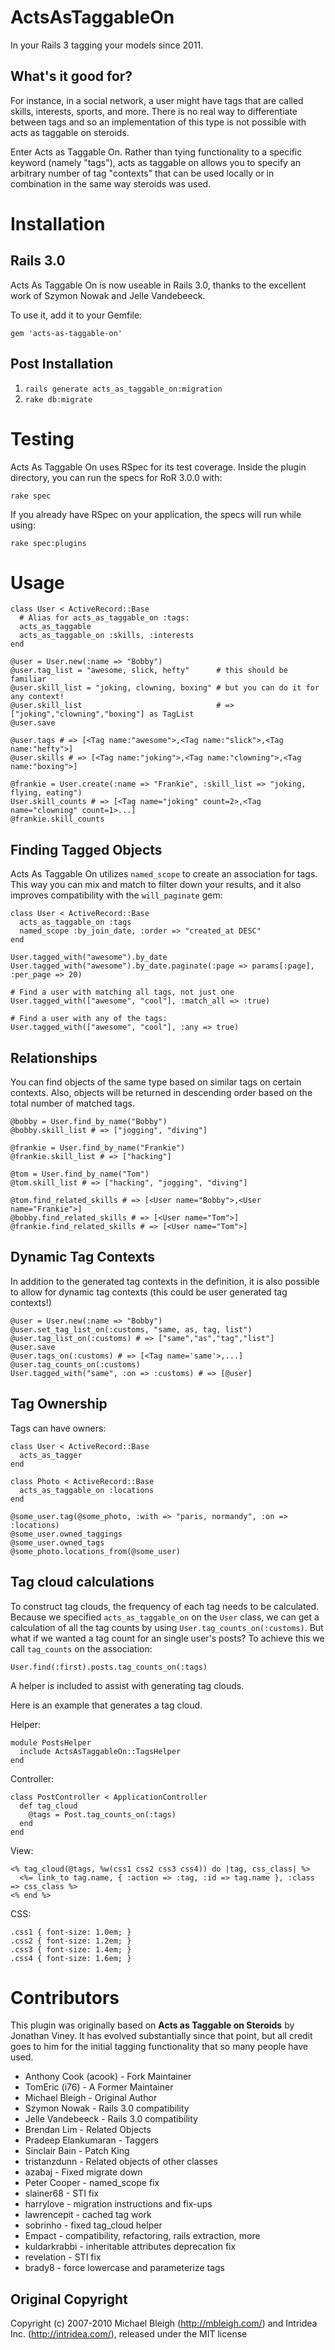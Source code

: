 ActsAsTaggableOn
================

In your Rails 3 tagging your models since 2011.

What's it good for?
-------------------

For instance, in a social network, a user might have tags that are called skills,
interests, sports, and more. There is no real way to differentiate between tags and
so an implementation of this type is not possible with acts as taggable on steroids.

Enter Acts as Taggable On. Rather than tying functionality to a specific keyword
(namely "tags"), acts as taggable on allows you to specify an arbitrary number of
tag "contexts" that can be used locally or in combination in the same way steroids
was used.


Installation
============

Rails 3.0
---------

Acts As Taggable On is now useable in Rails 3.0, thanks to the excellent work of Szymon Nowak
and Jelle Vandebeeck.

To use it, add it to your Gemfile:

    gem 'acts-as-taggable-on'

Post Installation
-----------------

1. `rails generate acts_as_taggable_on:migration`
2. `rake db:migrate`


Testing
=======

Acts As Taggable On uses RSpec for its test coverage. Inside the plugin
directory, you can run the specs for RoR 3.0.0 with:

    rake spec

If you already have RSpec on your application, the specs will run while using:

    rake spec:plugins


Usage
=====

    class User < ActiveRecord::Base
      # Alias for acts_as_taggable_on :tags:
      acts_as_taggable
      acts_as_taggable_on :skills, :interests
    end

    @user = User.new(:name => "Bobby")
    @user.tag_list = "awesome, slick, hefty"      # this should be familiar
    @user.skill_list = "joking, clowning, boxing" # but you can do it for any context!
    @user.skill_list                              # => ["joking","clowning","boxing"] as TagList
    @user.save

    @user.tags # => [<Tag name:"awesome">,<Tag name:"slick">,<Tag name:"hefty">]
    @user.skills # => [<Tag name:"joking">,<Tag name:"clowning">,<Tag name:"boxing">]

    @frankie = User.create(:name => "Frankie", :skill_list => "joking, flying, eating")
    User.skill_counts # => [<Tag name="joking" count=2>,<Tag name="clowning" count=1>...]
    @frankie.skill_counts


Finding Tagged Objects
----------------------

Acts As Taggable On utilizes `named_scope` to create an association for tags.
This way you can mix and match to filter down your results, and it also improves
compatibility with the `will_paginate` gem:

    class User < ActiveRecord::Base
      acts_as_taggable_on :tags
      named_scope :by_join_date, :order => "created_at DESC"
    end

    User.tagged_with("awesome").by_date
    User.tagged_with("awesome").by_date.paginate(:page => params[:page], :per_page => 20)

    # Find a user with matching all tags, not just one
    User.tagged_with(["awesome", "cool"], :match_all => :true)

    # Find a user with any of the tags:
    User.tagged_with(["awesome", "cool"], :any => true)


Relationships
-------------

You can find objects of the same type based on similar tags on certain contexts.
Also, objects will be returned in descending order based on the total number of
matched tags.

    @bobby = User.find_by_name("Bobby")
    @bobby.skill_list # => ["jogging", "diving"]

    @frankie = User.find_by_name("Frankie")
    @frankie.skill_list # => ["hacking"]

    @tom = User.find_by_name("Tom")
    @tom.skill_list # => ["hacking", "jogging", "diving"]

    @tom.find_related_skills # => [<User name="Bobby">,<User name="Frankie">]
    @bobby.find_related_skills # => [<User name="Tom">]
    @frankie.find_related_skills # => [<User name="Tom">]


Dynamic Tag Contexts
--------------------

In addition to the generated tag contexts in the definition, it is also possible
to allow for dynamic tag contexts (this could be user generated tag contexts!)

    @user = User.new(:name => "Bobby")
    @user.set_tag_list_on(:customs, "same, as, tag, list")
    @user.tag_list_on(:customs) # => ["same","as","tag","list"]
    @user.save
    @user.tags_on(:customs) # => [<Tag name='same'>,...]
    @user.tag_counts_on(:customs)
    User.tagged_with("same", :on => :customs) # => [@user]


Tag Ownership
-------------

Tags can have owners:

    class User < ActiveRecord::Base
      acts_as_tagger
    end

    class Photo < ActiveRecord::Base
      acts_as_taggable_on :locations
    end

    @some_user.tag(@some_photo, :with => "paris, normandy", :on => :locations)
    @some_user.owned_taggings
    @some_user.owned_tags
    @some_photo.locations_from(@some_user)


Tag cloud calculations
----------------------

To construct tag clouds, the frequency of each tag needs to be calculated.
Because we specified `acts_as_taggable_on` on the `User` class, we can
get a calculation of all the tag counts by using `User.tag_counts_on(:customs)`. But what if we wanted a tag count for
an single user's posts? To achieve this we call `tag_counts` on the association:

    User.find(:first).posts.tag_counts_on(:tags)

A helper is included to assist with generating tag clouds.

Here is an example that generates a tag cloud.

Helper:

    module PostsHelper
      include ActsAsTaggableOn::TagsHelper
    end

Controller:

    class PostController < ApplicationController
      def tag_cloud
        @tags = Post.tag_counts_on(:tags)
      end
    end

View:

    <% tag_cloud(@tags, %w(css1 css2 css3 css4)) do |tag, css_class| %>
      <%= link_to tag.name, { :action => :tag, :id => tag.name }, :class => css_class %>
    <% end %>

CSS:

    .css1 { font-size: 1.0em; }
    .css2 { font-size: 1.2em; }
    .css3 { font-size: 1.4em; }
    .css4 { font-size: 1.6em; }


Contributors
============

This plugin was originally based on **Acts as Taggable on Steroids** by Jonathan Viney.
It has evolved substantially since that point, but all credit goes to him for the
initial tagging functionality that so many people have used.

- Anthony Cook (acook) - Fork Maintainer
- TomEric (i76) - A Former Maintainer
- Michael Bleigh - Original Author
- Szymon Nowak - Rails 3.0 compatibility
- Jelle Vandebeeck - Rails 3.0 compatibility
- Brendan Lim - Related Objects
- Pradeep Elankumaran - Taggers
- Sinclair Bain - Patch King
- tristanzdunn - Related objects of other classes
- azabaj - Fixed migrate down
- Peter Cooper - named_scope fix
- slainer68 - STI fix
- harrylove - migration instructions and fix-ups
- lawrencepit - cached tag work
- sobrinho - fixed tag_cloud helper
- Empact - compatibility, refactoring, rails extraction, more
- kuldarkrabbi - inheritable attributes deprecation fix
- revelation - STI fix
- brady8 - force lowercase and parameterize tags


Original Copyright
------------------

Copyright (c) 2007-2010 Michael Bleigh (http://mbleigh.com/) and Intridea Inc. (http://intridea.com/), released under the MIT license
